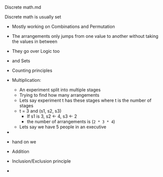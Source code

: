 Discrete math.md

Discrete math is usually set

- Mostly working on Combinations and Permutation
- The arrangements only jumps from one value to another without taking the values in between
- They go over Logic too
- and Sets


- Counting principles
- Multiplication:
  - An experiment split into multiple stages
  - Trying to find how many arrangements
  - Lets say experiment t has these stages where t is the number of stages
  - t = 3 and (s1, s2, s3)
    - If s1 is 3, s2 <- 4, s3 <- 2
    - the number of arrangements is (`2 * 3 * 4`)
  - Lets say we have 5 people in an executive
- 
- hand on we
- Addition
- Inclusion/Exclusion principle
-
